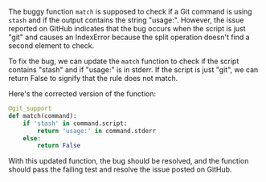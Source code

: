 The buggy function `match` is supposed to check if a Git command is using `stash` and if the output contains the string "usage:". However, the issue reported on GitHub indicates that the bug occurs when the script is just "git" and causes an IndexError because the split operation doesn't find a second element to check.

To fix the bug, we can update the `match` function to check if the script contains "stash" and if "usage:" is in stderr. If the script is just "git", we can return False to signify that the rule does not match.

Here's the corrected version of the function:

```python
@git_support
def match(command):
    if 'stash' in command.script:
        return 'usage:' in command.stderr
    else:
        return False
```

With this updated function, the bug should be resolved, and the function should pass the failing test and resolve the issue posted on GitHub.
